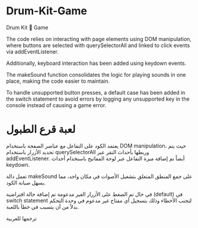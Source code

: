 # Drum-Kit-Game
Drum Kit 🥁 Game

The code relies on interacting with page elements using DOM manipulation, where buttons are selected with querySelectorAll and linked to click events via addEventListener.

Additionally, keyboard interaction has been added using keydown events.

The makeSound function consolidates the logic for playing sounds in one place, making the code easier to maintain.

To handle unsupported button presses, a default case has been added in the switch statement to avoid errors by logging any unsupported key in the console instead of causing a game error.

# لعبة قرع الطبول

يعتمد الكود على التفاعل مع عناصر الصفحة باستخدام DOM manipulation، حيث يتم تحديد الأزرار باستخدام querySelectorAll وربطها بأحداث النقر عبر addEventListener. أيضاً تم إضافة ميزة التفاعل عبر لوحة المفاتيح باستخدام أحداث keydown.

تعمل دالة makeSound على جمع المنطق المتعلق بتشغيل الأصوات في مكان واحد، مما يسهل صيانة الكود. 

في حال تم الضغط على الأزرار الغير مدعومة تم إضافة حالة افتراضية (default) في switch statement لتجنب الأخطاء وذلك بتسجيل أي مفتاح غير مدعوم في وحدة التحكم بدلاً من أن يتسبب في خطأ باللعبة.

ترجمها للعربية
